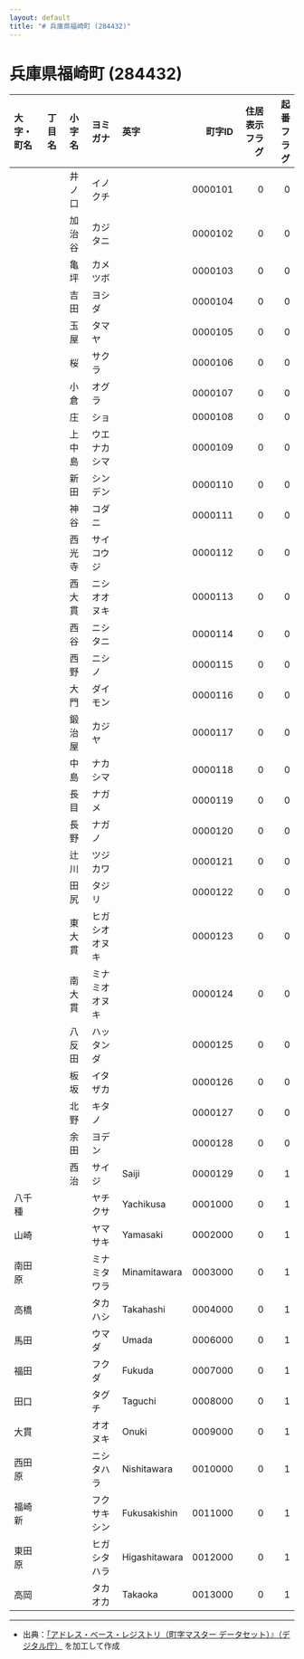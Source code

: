 ```yaml
---
layout: default
title: "# 兵庫県福崎町 (284432)"
---
```


# 兵庫県福崎町 (284432)

| 大字・町名 | 丁目名 | 小字名 | ヨミガナ | 英字 | 町字ID | 住居表示フラグ | 起番フラグ |
|:--------|:------|:------|:-----------------|:---------------------|--------:|----------:|--------:|
|  |  | 井ノ口 | イノクチ |  | 0000101 | 0 | 0 |
|  |  | 加治谷 | カジタニ |  | 0000102 | 0 | 0 |
|  |  | 亀坪 | カメツボ |  | 0000103 | 0 | 0 |
|  |  | 吉田 | ヨシダ |  | 0000104 | 0 | 0 |
|  |  | 玉屋 | タマヤ |  | 0000105 | 0 | 0 |
|  |  | 桜 | サクラ |  | 0000106 | 0 | 0 |
|  |  | 小倉 | オグラ |  | 0000107 | 0 | 0 |
|  |  | 庄 | ショ |  | 0000108 | 0 | 0 |
|  |  | 上中島 | ウエナカシマ |  | 0000109 | 0 | 0 |
|  |  | 新田 | シンデン |  | 0000110 | 0 | 0 |
|  |  | 神谷 | コダニ |  | 0000111 | 0 | 0 |
|  |  | 西光寺 | サイコウジ |  | 0000112 | 0 | 0 |
|  |  | 西大貫 | ニシオオヌキ |  | 0000113 | 0 | 0 |
|  |  | 西谷 | ニシタニ |  | 0000114 | 0 | 0 |
|  |  | 西野 | ニシノ |  | 0000115 | 0 | 0 |
|  |  | 大門 | ダイモン |  | 0000116 | 0 | 0 |
|  |  | 鍛治屋 | カジヤ |  | 0000117 | 0 | 0 |
|  |  | 中島 | ナカシマ |  | 0000118 | 0 | 0 |
|  |  | 長目 | ナガメ |  | 0000119 | 0 | 0 |
|  |  | 長野 | ナガノ |  | 0000120 | 0 | 0 |
|  |  | 辻川 | ツジカワ |  | 0000121 | 0 | 0 |
|  |  | 田尻 | タジリ |  | 0000122 | 0 | 0 |
|  |  | 東大貫 | ヒガシオオヌキ |  | 0000123 | 0 | 0 |
|  |  | 南大貫 | ミナミオオヌキ |  | 0000124 | 0 | 0 |
|  |  | 八反田 | ハッタンダ |  | 0000125 | 0 | 0 |
|  |  | 板坂 | イタザカ |  | 0000126 | 0 | 0 |
|  |  | 北野 | キタノ |  | 0000127 | 0 | 0 |
|  |  | 余田 | ヨデン |  | 0000128 | 0 | 0 |
|  |  | 西治 | サイジ | Saiji | 0000129 | 0 | 1 |
| 八千種 |  |  | ヤチクサ | Yachikusa | 0001000 | 0 | 1 |
| 山崎 |  |  | ヤマサキ | Yamasaki | 0002000 | 0 | 1 |
| 南田原 |  |  | ミナミタワラ | Minamitawara | 0003000 | 0 | 1 |
| 高橋 |  |  | タカハシ | Takahashi | 0004000 | 0 | 1 |
| 馬田 |  |  | ウマダ | Umada | 0006000 | 0 | 1 |
| 福田 |  |  | フクダ | Fukuda | 0007000 | 0 | 1 |
| 田口 |  |  | タグチ | Taguchi | 0008000 | 0 | 1 |
| 大貫 |  |  | オオヌキ | Onuki | 0009000 | 0 | 1 |
| 西田原 |  |  | ニシタハラ | Nishitawara | 0010000 | 0 | 1 |
| 福崎新 |  |  | フクサキシン | Fukusakishin | 0011000 | 0 | 1 |
| 東田原 |  |  | ヒガシタハラ | Higashitawara | 0012000 | 0 | 1 |
| 高岡 |  |  | タカオカ | Takaoka | 0013000 | 0 | 1 |

---

- 出典：[「アドレス・ベース・レジストリ（町字マスター データセット）』（デジタル庁）](https://www.digital.go.jp/policies/base_registry_address/) を加工して作成